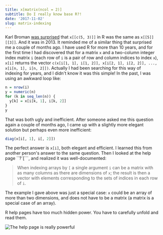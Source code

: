 ```yaml
---
title: x[matrix(ncol = 2)]
subtitle: Do I really know base R?!
date: '2017-11-02'
slug: matrix-indexing
---
```


Karl Broman [was surprised](http://kbroman.org/blog/2013/04/02/xc53/) that `x[[c(5, 3)]]` in R was the same as `x[[5]][[3]]`. And it was in 2013. It reminded me of a similar thing that surprised me a couple of months ago. I have used R for more than 10 years, and for the first time I had discovered that for a matrix `x` and a two-column integer index matrix `i` (each row of `i` is a pair of row and column indices to index `x`), `x[i]` returns the vector `c(x[i[1, 1], i[1, 2]], x[i[2, 1], i[2, 2]], ..., x[i[n, 1], i[n, 2]])`. Actually I had been searching for this way of indexing for years, and I didn't know it was this simple! In the past, I was using an awkward loop like:

```r
n = nrow(i)
y = numeric(n)
for (k in seq_len(n)) {
  y[k] = x[i[k, 1], i[k, 2]]
}
y
```

That was both ugly and inefficient. After someone asked me this question again a couple of months ago, I came up with a slightly more elegant solution but perhaps even more inefficient:

```r
diag(x[i[, 1], i[, 2]])
```

The perfect answer is `x[i]`, both elegant and efficient. I learned this from another person's answer to the same question. Then I looked at the help page ``?`[```, and realized it was well-documented:

> When indexing arrays by `[` a single argument `i` can be a matrix with as many columns as there are dimensions of `x`; the result is then a vector with elements corresponding to the sets of indices in each row of `i`.

The example I gave above was just a special case: `x` could be an array of more than two dimensions, and does not have to be a matrix (a matrix is a special case of an array).

R help pages have too much hidden power. You have to carefully unfold and read them.

![The help page is really powerful](https://slides.yihui.name/gif/annoying-paper.gif)
